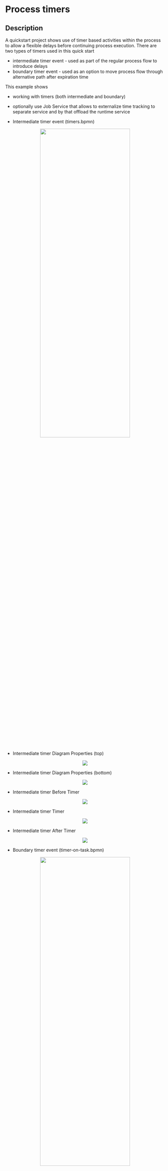 # Process timers

## Description

A quickstart project shows use of timer based activities within the process to
allow a flexible delays before continuing process execution. There are two types
of timers used in this quick start

* intermediate timer event - used as part of the regular process flow to introduce delays
* boundary timer event - used as an option to move process flow through alternative path after expiration time

This example shows

* working with timers (both intermediate and boundary)
* optionally use Job Service that allows to externalize time tracking to separate service and by that offload the runtime service


* Intermediate timer event (timers.bpmn)
<p align="center"><img width=75% height=50% src="docs/images/timers.png"></p>

* Intermediate timer Diagram Properties (top)
<p align="center"><img src="docs/images/timersDiagramProperties.png"></p>

* Intermediate timer Diagram Properties (bottom)
<p align="center"><img src="docs/images/timersDiagramProperties2.png"></p>

* Intermediate timer Before Timer
<p align="center"><img src="docs/images/timersBeforeTimerScriptTask.png"></p>

* Intermediate timer Timer
<p align="center"><img src="docs/images/timersTimer.png"></p>

* Intermediate timer After Timer
<p align="center"><img src="docs/images/timersAfterTimerScriptCall.png"></p>

* Boundary timer event (timer-on-task.bpmn)
<p align="center"><img width=75% height=50% src="docs/images/timerOnTask.png"></p>

* Boundary timer Diagram Properties  (top)
<p align="center"><img src="docs/images/timerOnTaskDiagramProperties.png"></p>

* Boundary timer Diagram Properties (bottom)
<p align="center"><img src="docs/images/timerOnTaskDiagramProperties2.png"></p>

* Boundary timer Before Timer
<p align="center"><img src="docs/images/timerOnTaskBeforeTimerScriptCall.png"></p>

* Boundary timer User Task (top)
<p align="center"><img src="docs/images/timerOnTaskUserTask1.png"></p>

* Boundary timer User Task (bottom)
<p align="center"><img src="docs/images/timerOnTaskUserTask2.png"></p>

* Boundary timer Timer
<p align="center"><img src="docs/images/timerOnTaskBoundaryTimer.png"></p>

* Boundary timer After Timer
<p align="center"><img src="docs/images/timerOnTaskAfterTimerScriptCall.png"></p>

* Cycle timer event (timerCycle.bpmn)
<p align="center"><img width=75% height=50% src="docs/images/timersCycleProcess.png"></p>

* Cycle timer Diagram Properties (top)
<p align="center"><img src="docs/images/timersCycleDiagramProperties.png"></p>

* Cycle timer Diagram Properties (bottom)
<p align="center"><img src="docs/images/timersCycleDiagramProperties.png"></p>

* Cycle timer Before Timer
<p align="center"><img src="docs/images/timersCycleBeforeTimerScriptTask.png"></p>

* Cycle timer Timer
<p align="center"><img src="docs/images/timerCycle.png"></p>

* Cycle timer AfterTimer
<p align="center"><img src="docs/images/timersCycleAfterTimerScriptTask.png"></p>


Timer expression is expected to be given in ISO-8601 format e.g. PT30S - wait 30 seconds before expiring.
This needs to be given when starting process instance as delay attribute of type string.

## Build and run

By default the [Jobs Service integration](#use-kogito-job-service-as-external-timer-service) is enabled for this example. To disable it, just comment this dependency in the `pom.xml` file:

```xml
<dependency>
  <groupId>org.kie.kogito</groupId>
  <artifactId>jobs-management-springboot-addon</artifactId>
  <version>${kogito.version}</version>
</dependency>
```

### Prerequisites

You will need:
  - Java 11+ installed
  - Environment variable JAVA_HOME set accordingly
  - Maven 3.6.2+ installed

When using native image compilation, you will also need:
  - GraalVM 19.3+ installed
  - Environment variable GRAALVM_HOME set accordingly
  - GraalVM native image needs as well native-image extension: https://www.graalvm.org/docs/reference-manual/native-image/
  - Note that GraalVM native image compilation typically requires other packages (glibc-devel, zlib-devel and gcc) to be installed too, please refer to GraalVM installation documentation for more details.

### Compile and Run in Local Dev Mode

```sh
mvn clean compile quarkus:dev
```

NOTE: With dev mode of Quarkus you can take advantage of hot reload for business assets like processes, rules, decision tables and java code. No need to redeploy or restart your running application.

### Package and Run in JVM mode

```sh
mvn clean package
java -jar target/process-timer-quarkus-runner.jar
```

or on windows

```sh
mvn clean package
java -jar target\process-timer-quarkus-runner.jar
```

### Package and Run using Local Native Image
Note that this requires GRAALVM_HOME to point to a valid GraalVM installation

```sh
mvn clean package -Pnative
```

To run the generated native executable, generated in `target/`, execute

```
./target/process-timer-quarkus-runner
```

### OpenAPI (Swagger) documentation
[Specification at swagger.io](https://swagger.io/docs/specification/about/)

You can take a look at the [OpenAPI definition](http://localhost:8080/openapi?format=json) - automatically generated and included in this service - to determine all available operations exposed by this service. For easy readability you can visualize the OpenAPI definition file using a UI tool like for example available [Swagger UI](https://editor.swagger.io).

In addition, various clients to interact with this service can be easily generated using this OpenAPI definition.

When running in either Quarkus Development or Native mode, we also leverage the [Quarkus OpenAPI extension](https://quarkus.io/guides/openapi-swaggerui#use-swagger-ui-for-development) that exposes [Swagger UI](http://localhost:8080/swagger-ui/) that you can use to look at available REST endpoints and send test requests.


### Submit a request to start new timers process

To make use of this application it is as simple as putting a sending request to `http://localhost:8080/timers`  with following content

```json
{
    "delay" : "PT30S"
}

```

Complete curl command can be found below:

```sh
curl -X POST -H 'Content-Type:application/json' -H 'Accept:application/json' -d '{"delay" : "PT30S"}' http://localhost:8080/timers
```

### Show active timer instances

```sh
curl -H 'Content-Type:application/json' -H 'Accept:application/json' http://localhost:8080/timers
```

### Cancel timer instance

```sh
curl -X DELETE 'http://localhost:8080/timers/{uuid}'
```

where `{uuid}` is the id of the given timer instance


### Submit a request to start new timers cycle process

To make use of this application it is as simple as putting a sending request to `http://localhost:8080/timerscycle`  with following content

```sh
{
    "delay" : "R2/PT1S"
}

```

Complete curl command can be found below:

```sh
curl -X POST -H 'Content-Type:application/json' -H 'Accept:application/json' -d '{"delay" : "R2/PT1S"}' http://localhost:8080/timerscycle
```

### Show active timer instances

```sh
curl -H 'Content-Type:application/json' -H 'Accept:application/json' http://localhost:8080/timerscycle
```

### Cancel timer cycle instance

```sh
curl -X DELETE 'http://localhost:8080/timerscycle/{uuid}'
```

where `{uuid}` is the id of the given timer cycle instance


### Submit a request to start new boundary timers process

To make use of this application it is as simple as putting a sending request to `http://localhost:8080/timersOnTask`  with following content

```json
{
    "delay" : "PT30S"
}

```

Complete curl command can be found below:

```sh
curl -X POST -H 'Content-Type:application/json' -H 'Accept:application/json' -d '{"delay" : "PT30S"}' http://localhost:8080/timersOnTask
```

### Show active boundary timer instances

```sh
curl -H 'Content-Type:application/json' -H 'Accept:application/json' http://localhost:8080/timersOnTask
```

### Cancel boundary timer instance

```sh
curl -X DELETE 'http://localhost:8080/timersOnTask/{uuid}'
```

where `{uuid}` is the id of the given timer instance

After executing the above commands you should see a log similar to

* Quarkus Log

```
Before timer... waiting for  PT30S
After Timer
Before timer, waiting for task to be complete or expires in PT30S
After Timer
Before timer... waiting for  R2/PT1S
After Timer
After Timer
```

## Use Kogito Job Service as external timer service

There is additional configuration needed in 

* application.properties
* pom.xml

### Configure application.properties

To allow to use Job Service as timer service there is a need to specify additional properties

```properties
kogito.jobs-service.url=http://localhost:8085
kogito.service.url=http://localhost:8080
```


First one is used to direct the Kogito runtime to let it know where is the Kogito Job Service - it needs
to match the location of the Kogito Job Service when starting it - see below.
Second one is used by Kogito Job Service to callback when the timer expires and needs to be pointing to the service host and port

### Configure pom.xml

To be able to use Kogito Job Service as timer service additional dependency needs to be added

```xml
<dependency>
  <groupId>org.kie.kogito</groupId>
  <artifactId>jobs-management-quarkus-addon</artifactId>
</dependency>
```

### Start Kogito Job Service

You need to download the job service and start it locally

You can download it from [Select Latest Version]
https://repo.maven.apache.org/maven2/org/kie/kogito/jobs-service/

```sh
java -Dquarkus.http.port=8085 -jar target/jobs-service-{version}-runner.jar
```

* After Starting Kogito Web Service you should see a similar Log as follows

<p align="center"><img src="docs/images/kogitoWebServiceLog.png"></p>

Note that in the above log infinispan has started on port 11222

In case you'd like to run the job service with enabled persistence then start
Infinispan server before and then run the job service with following command

Download Infinispan Server from
https://infinispan.org/download/

Start Infinispan Server
[Infinispan Directory]/bin/sh server.sh

```
java -Dquarkus.http.port=8085 -Dkogito.jobs-service.persistence=infinispan -jar target/jobs-service-{version}-runner.jar
```

in both cases replace `{version}` with actual Kogito version to be used (Job Service is available from 0.6.0)

* After Starting Infinispan you should see a similar Log as follows

<p align="center"><img src="docs/images/infinispanRunning.png"></p>

After that you can redo the timer queries described above

## Deploy on OpenShift

This sample can be ran just on OpenShift 4 instance as it requires communication with Job service.
Use [Kogito operator](https://github.com/kiegroup/kogito-cloud-operator/blob/master/README.md) to deploy this example and instantiate also Jobs service. Kogito operator will take care of configuring the example deployment to successfully connect to the Jobs service.

In the [`operator`](operator) directory you'll find the custom resources needed to deploy this example on OpenShift with the Kogito Operator.